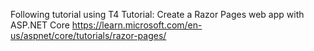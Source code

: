 Following tutorial using T4
Tutorial: Create a Razor Pages web app with ASP.NET Core
https://learn.microsoft.com/en-us/aspnet/core/tutorials/razor-pages/